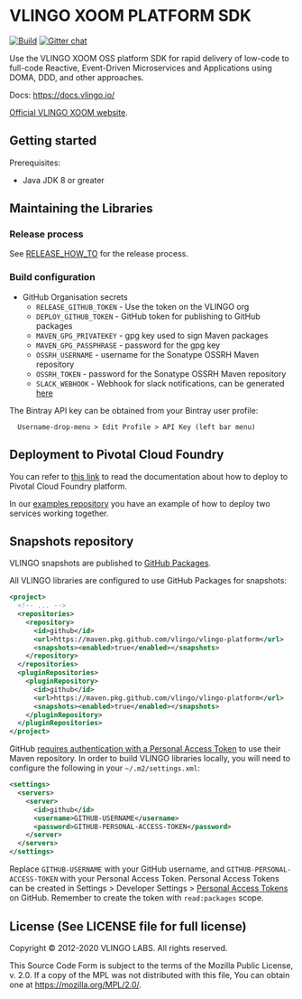 # VLINGO XOOM PLATFORM SDK

[![Build](https://github.com/vlingo/vlingo-platform/workflows/Release/badge.svg)](https://github.com/vlingo/vlingo-platform/actions?query=workflow%3ARelease) [![Gitter chat](https://badges.gitter.im/gitterHQ/gitter.png)](https://gitter.im/vlingo-platform-java/community)

Use the VLINGO XOOM OSS platform SDK for rapid delivery of low-code to full-code Reactive, Event-Driven Microservices and Applications using DOMA, DDD, and other approaches.

Docs: https://docs.vlingo.io/

[Official VLINGO XOOM website](https://vlingo.io/).

## Getting started

Prerequisites:
* Java JDK 8 or greater

## Maintaining the Libraries

### Release process

See [RELEASE_HOW_TO](RELEASE_HOW_TO.md) for the release process.

### Build configuration

- GitHub Organisation secrets
  - `RELEASE_GITHUB_TOKEN` - Use the token on the VLINGO org
  - `DEPLOY_GITHUB_TOKEN` - GitHub token for publishing to GitHub packages
  - `MAVEN_GPG_PRIVATEKEY` - gpg key used to sign Maven packages
  - `MAVEN_GPG_PASSPHRASE` - password for the gpg key
  - `OSSRH_USERNAME` - username for the Sonatype OSSRH Maven repository
  - `OSSRH_TOKEN` - password for the Sonatype OSSRH Maven repository
  - `SLACK_WEBHOOK` - Webhook for slack notifications, can be generated [here](https://slack.com/apps/A0F7XDUAZ-incoming-webhooks)

The Bintray API key can be obtained from your Bintray user profile:

```
  Username-drop-menu > Edit Profile > API Key (left bar menu)
```

## Deployment to Pivotal Cloud Foundry

You can refer to [this link](PivotalCloudFoundry/DEPLOY.md) to read the documentation about how to deploy to Pivotal Cloud Foundry platform.

In our [examples repository](https://github.com/vlingo/vlingo-examples) you have an example of how to deploy two services working together.

## Snapshots repository

VLINGO snapshots are published to [GitHub Packages](https://github.com/vlingo/vlingo-platform/packages).

All VLINGO libraries are configured to use GitHub Packages for snapshots:

```xml
<project>
  <!-- ... -->
  <repositories>
    <repository>
      <id>github</id>
      <url>https://maven.pkg.github.com/vlingo/vlingo-platform</url>
      <snapshots><enabled>true</enabled></snapshots>
    </repository>
  </repositories>
  <pluginRepositories>
    <pluginRepository>
      <id>github</id>
      <url>https://maven.pkg.github.com/vlingo/vlingo-platform</url>
      <snapshots><enabled>true</enabled></snapshots>
    </pluginRepository>
  </pluginRepositories>
</project>
```

GitHub [requires authentication with a Personal Access Token](https://docs.github.com/en/packages/guides/configuring-apache-maven-for-use-with-github-packages#authenticating-with-a-personal-access-token)
to use their Maven repository.
In order to build VLINGO libraries locally, you will need to configure the following in your `~/.m2/settings.xml`:

```xml
<settings>
  <servers>
    <server>
      <id>github</id>
      <username>GITHUB-USERNAME</username>
      <password>GITHUB-PERSONAL-ACCESS-TOKEN</password>
    </server>
  </servers>
</settings>
```

Replace `GITHUB-USERNAME` with your GitHub username, and `GITHUB-PERSONAL-ACCESS-TOKEN` with your Personal Access Token.
Personal Access Tokens can be created in Settings > Developer Settings > [Personal Access Tokens](https://github.com/settings/tokens) on GitHub.
Remember to create the token with `read:packages` scope.

License (See LICENSE file for full license)
-------------------------------------------
Copyright © 2012-2020 VLINGO LABS. All rights reserved.

This Source Code Form is subject to the terms of the
Mozilla Public License, v. 2.0. If a copy of the MPL
was not distributed with this file, You can obtain
one at https://mozilla.org/MPL/2.0/.
